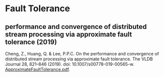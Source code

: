 # Fault Tolerance

## performance and convergence of distributed stream processing via approximate fault tolerance (2019)

Cheng, Z., Huang, Q. & Lee, P.P.C. On the performance and convergence of distributed stream processing via approximate fault tolerance. The VLDB Journal 28, 821–846 (2019). doi: 10.1007/s00778-019-00565-w. [ApproximateFaultTolerance.pdf](ApproximateFaultTolerance.pdf).
